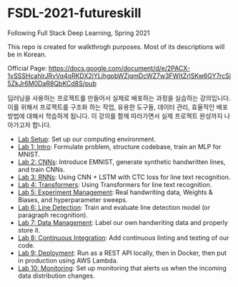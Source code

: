 # FSDL-2021-futureskill
Following Full Stack Deep Learning, Spring 2021

This repo is created for walkthrogh purposes.
Most of its descriptions will be in Korean. 

Official Page: https://docs.google.com/document/d/e/2PACX-1vSSSHcahlrJRvVq4qRKDX2jYLjhgpbWZjqmDcWZ7w3FWItZrlSKw6GY7rcSj5ZkJr6M0DaR8QbKCd8S/pub

딥러닝을 사용하는 프로젝트를 만들어서 실제로 배포하는 과정을 실습하는 강의입니다. 이를 위해서 프로젝트를 구조화 하는 작업, 유용한 도구들, 데이터 관리, 효율적인 배포 방법에 대해서 학습하게 됩니다. 이 강의를 함께 따라가면서 실제 프로젝트 완성까지 나아가고자 합니다. 


- [Lab Setup](setup/readme.md): Set up our computing environment.
- [Lab 1: Intro](lab1/readme.md): Formulate problem, structure codebase, train an MLP for MNIST.
- [Lab 2: CNNs](lab2/readme.md): Introduce EMNIST, generate synthetic handwritten lines, and train CNNs.
- [Lab 3: RNNs](lab3/readme.md): Using CNN + LSTM with CTC loss for line text recognition.
- [Lab 4: Transformers](lab4/readme.md): Using Transformers for line text recognition.
- [Lab 5: Experiment Management](lab5/readme.md): Real handwriting data, Weights & Biases, and hyperparameter sweeps.
- [Lab 6: Line Detection](lab5/readme.md): Train and evaluate line detection model (or paragraph recognition).
- [Lab 7: Data Management](lab6/readme.md): Label our own handwriting data and properly store it.
- [Lab 8: Continuous Integration](lab7/readme.md): Add continuous linting and testing of our code.
- [Lab 9: Deployment](lab8/readme.md): Run as a REST API locally, then in Docker, then put in production using AWS Lambda.
- [Lab 10: Monitoring](lab10/readme.md): Set up monitoring that alerts us when the incoming data distribution changes.
